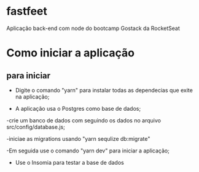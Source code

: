 # fastfeet
 Aplicação back-end com node do bootcamp Gostack da RocketSeat
 
 
 <h1>Como iniciar a aplicação</h1>
 
 
 <h2>para iniciar</h2>

 - Digite o comando "yarn" para instalar todas as dependecias que exite na aplicação;

 - A aplicação usa o Postgres como base de dados;
  
  -crie um banco de dados com seguindo os dados no arquivo src/config/database.js; 
   
  -iniciae as migrations usando "yarn sequlize db:migrate"
     
  -Em seguida use o comando "yarn dev" para iniciar a aplicação;

 - Use o Insomia para testar a base de dados

